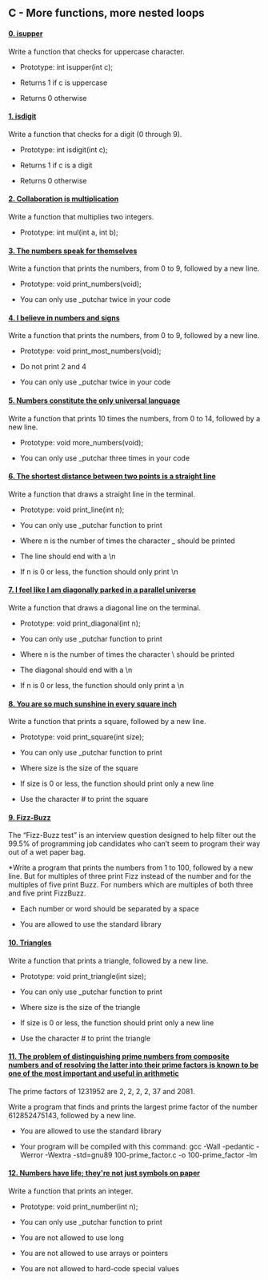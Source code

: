 ## C - More functions, more nested loops



#### [0. isupper](0-isupper.c)



Write a function that checks for uppercase character.



- Prototype: int isupper(int c);

- Returns 1 if c is uppercase

- Returns 0 otherwise



#### [1. isdigit](1-isdigit.c)



Write a function that checks for a digit (0 through 9).



- Prototype: int isdigit(int c);

- Returns 1 if c is a digit

- Returns 0 otherwise



#### [2. Collaboration is multiplication](2-mul.c)



Write a function that multiplies two integers.



- Prototype: int mul(int a, int b);



#### [3. The numbers speak for themselves](3-print_numbers.c)



Write a function that prints the numbers, from 0 to 9, followed by a new line.



- Prototype: void print_numbers(void);

- You can only use _putchar twice in your code



#### [4. I believe in numbers and signs](4-printmostnumbers.c)



Write a function that prints the numbers, from 0 to 9, followed by a new line.



- Prototype: void print_most_numbers(void);

- Do not print 2 and 4

- You can only use _putchar twice in your code



#### [5. Numbers constitute the only universal language](5-morenumbers.c)



Write a function that prints 10 times the numbers, from 0 to 14, followed by a new line.



- Prototype: void more_numbers(void);

- You can only use _putchar three times in your code



#### [6. The shortest distance between two points is a straight line](6-printline.c)



Write a function that draws a straight line in the terminal.



- Prototype: void print_line(int n);

- You can only use _putchar function to print

- Where n is the number of times the character _ should be printed

- The line should end with a \n

- If n is 0 or less, the function should only print \n



#### [7. I feel like I am diagonally parked in a parallel universe](7-printdiagonal.c)



Write a function that draws a diagonal line on the terminal.



- Prototype: void print_diagonal(int n);

- You can only use _putchar function to print

- Where n is the number of times the character \ should be printed

- The diagonal should end with a \n

- If n is 0 or less, the function should only print a \n



#### [8. You are so much sunshine in every square inch](8-printsquare.c)



Write a function that prints a square, followed by a new line.



- Prototype: void print_square(int size);

- You can only use _putchar function to print

- Where size is the size of the square

- If size is 0 or less, the function should print only a new line

- Use the character # to print the square



#### [9. Fizz-Buzz](9-fizzbuzz.c)



The “Fizz-Buzz test” is an interview question designed to help filter out the 99.5% of programming job candidates who can’t seem to program their way out of a wet paper bag.



*Write a program that prints the numbers from 1 to 100, followed by a new line. But for multiples of three print Fizz instead of the number and for the multiples of five print Buzz. For numbers which are multiples of both three and five print FizzBuzz.



- Each number or word should be separated by a space

- You are allowed to use the standard library



#### [10. Triangles](10-printtriangle.c)



Write a function that prints a triangle, followed by a new line.



- Prototype: void print_triangle(int size);

- You can only use _putchar function to print

- Where size is the size of the triangle

- If size is 0 or less, the function should print only a new line

- Use the character # to print the triangle



#### [11. The problem of distinguishing prime numbers from composite numbers and of resolving the latter into their prime factors is known to be one of the most important and useful in arithmetic](100-primefactor.c)



The prime factors of 1231952 are 2, 2, 2, 2, 37 and 2081.



Write a program that finds and prints the largest prime factor of the number 612852475143, followed by a new line.



- You are allowed to use the standard library

- Your program will be compiled with this command: gcc -Wall -pedantic -Werror -Wextra -std=gnu89 100-prime_factor.c -o 100-prime_factor -lm



#### [12. Numbers have life; they're not just symbols on paper](101-print_number.c)



Write a function that prints an integer.



- Prototype: void print_number(int n);

- You can only use _putchar function to print

- You are not allowed to use long

- You are not allowed to use arrays or pointers

- You are not allowed to hard-code special values 
